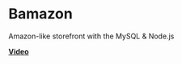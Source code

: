 # Bamazon
 Amazon-like storefront with the MySQL &amp; Node.js

[**Video**](https://drive.google.com/file/d/0B_5bhM-AdFTiMXVHTlJWS09Sdk0/view?usp=sharing)
